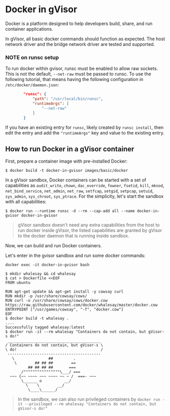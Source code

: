 # Docker in gVisor

Docker is a platform designed to help developers build, share, and run container
applications.

In gVisor, all basic docker commands should function as expected. The host
network driver and the bridge network driver are tested and supported.

### NOTE on runsc setup

To run docker within gvisor, runsc must be enabled to allow raw sockets. This is
not the default, `--net-raw` must be passed to runsc. To use the following
tutorial, that means having the following configuration in
`/etc/docker/daemon.json`:

```json
        "runsc": {
            "path": "/usr/local/bin/runsc",
            "runtimeArgs": [
                "--net-raw"
            ]
        }
```

If you have an existing entry for `runsc`, likely created by `runsc install`,
then edit the entry and add the `"runtimeArgs"` key and value to the existing
entry.

## How to run Docker in a gVisor container

First, prepare a container image with pre-installed Docker:

```shell
$ docker build -t docker-in-gvisor images/basic/docker
```

In a gVisor sandbox, Docker containers can be started with a set of capabilities
as `audit_write`, `chown`, `dac_override`, `fowner`, `fsetid`, `kill`, `mknod`,
`net_bind_service`, `net_admin`, `net_raw`, `setfcap`, `setgid`, `setpcap`,
`setuid`, `sys_admin`, `sys_chroot`, `sys_ptrace`. For the simplicity, let's
start the sandbox with all capabilities:

```shell
$ docker run --runtime runsc -d --rm --cap-add all --name docker-in-gvisor docker-in-gvisor
```

> gVisor sandbox doesn't need any extra capabilities from the host to run docker
> inside gVisor, the listed capabilities are granted by gVisor to the docker
> daemon that is running inside sandbox.

Now, we can build and run Docker containers.

Let's enter in the gvisor sandbox and run some docker commands:

```shell
docker exec -it docker-in-gvisor bash
```

```shell
$ mkdir whalesay && cd whalesay
$ cat > Dockerfile <<EOF
FROM ubuntu

RUN apt-get update && apt-get install -y cowsay curl
RUN mkdir -p /usr/share/cowsay/cows/
RUN curl -o /usr/share/cowsay/cows/docker.cow https://raw.githubusercontent.com/docker/whalesay/master/docker.cow
ENTRYPOINT ["/usr/games/cowsay", "-f", "docker.cow"]
EOF
$ docker build -t whalesay .
....
Successfully tagged whalesay:latest
$ docker run -it --rm whalesay "Containers do not contain, but gVisor-s do!"
 _________________________________________
/ Containers do not contain, but gVisor-s \
\ do!                                     /
 -----------------------------------------
   \               ##         .
    \        ## ## ##        ==
          ## ## ## ##       ===
       /""""""""""""""""\___/ ===
  ~~~ {~~ ~~~~ ~~~ ~~~~ ~~ ~ /  ===- ~~~
       \______ o          __/
         \    \        __/
          \____\______/

```

> In the sandbox, we can also run privileged containers by `docker run -it
> --privileged --rm whalesay "Containers do not contain, but gVisor-s do!"`
